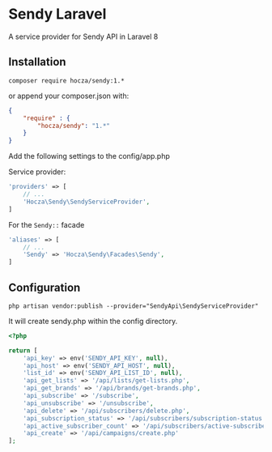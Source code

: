 # Sendy Laravel
 A service provider for Sendy API in Laravel 8

## Installation
```shell
composer require hocza/sendy:1.*
```
or append your composer.json with:

```json
{
    "require" : {
        "hocza/sendy": "1.*"
    }
}
```
Add the following settings to the config/app.php

Service provider:

```php
'providers' => [
    // ...
    'Hocza\Sendy\SendyServiceProvider',
]
```

For the `Sendy::` facade

```php
'aliases' => [
    // ...
    'Sendy' => 'Hocza\Sendy\Facades\Sendy',
]
```

## Configuration
```shell
php artisan vendor:publish --provider="SendyApi\SendyServiceProvider"
```

It will create sendy.php within the config directory.

```php
<?php

return [
    'api_key' => env('SENDY_API_KEY', null),
    'api_host' => env('SENDY_API_HOST', null),
    'list_id' => env('SENDY_API_LIST_ID', null),
    'api_get_lists' => '/api/lists/get-lists.php',
    'api_get_brands' => '/api/brands/get-brands.php',
    'api_subscribe' => '/subscribe',
    'api_unsubscribe' => '/unsubscribe',
    'api_delete' => '/api/subscribers/delete.php',
    'api_subscription_status' => '/api/subscribers/subscription-status.php',
    'api_active_subscriber_count' => '/api/subscribers/active-subscriber-count.php',
    'api_create' => '/api/campaigns/create.php'
];
```
